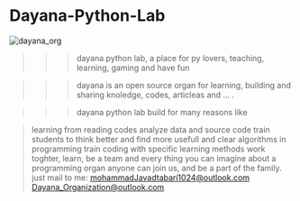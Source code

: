 # Dayana-Python-Lab

![dayana_org](https://user-images.githubusercontent.com/92685218/191555895-1d41eebc-a157-42b4-a97b-b83e764957f5.jpeg)

>>>dayana python lab, a place for py lovers, teaching, learning, gaming and have fun

>>>dayana is an open source organ for learning, building and sharing knoledge, codes, articleas and ... .

>>>dayana python lab build for many reasons like 

> learning from reading codes
> analyze data and source code
> train students to think better and find more usefull and clear algorithms in programming
> train coding with specific learning methods
> work toghter, learn, be a team and every thing you can imagine about a programming organ
> anyone can join us, and be a part of the family.
just mail to me:
mohammadJavadtabari1024@outlook.com
Dayana_Organization@outlook.com
